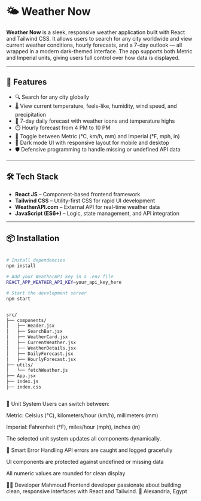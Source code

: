 # 🌤️ Weather Now

**Weather Now** is a sleek, responsive weather application built with React and Tailwind CSS. It allows users to search for any city worldwide and view current weather conditions, hourly forecasts, and a 7-day outlook — all wrapped in a modern dark-themed interface. The app supports both Metric and Imperial units, giving users full control over how data is displayed.

---

## 🚀 Features

- 🔍 Search for any city globally
- 🌡️ View current temperature, feels-like, humidity, wind speed, and precipitation
- 📅 7-day daily forecast with weather icons and temperature highs
- ⏱️ Hourly forecast from 4 PM to 10 PM
- 🧭 Toggle between Metric (°C, km/h, mm) and Imperial (°F, mph, in)
- 🎨 Dark mode UI with responsive layout for mobile and desktop
- 🛡️ Defensive programming to handle missing or undefined API data

---

## 🛠️ Tech Stack

- **React JS** – Component-based frontend framework
- **Tailwind CSS** – Utility-first CSS for rapid UI development
- **WeatherAPI.com** – External API for real-time weather data
- **JavaScript (ES6+)** – Logic, state management, and API integration

---

## 📦 Installation

```bash

# Install dependencies
npm install

# Add your WeatherAPI key in a .env file
REACT_APP_WEATHER_API_KEY=your_api_key_here

# Start the development server
npm start


src/
├── components/
│   ├── Header.jsx
│   ├── SearchBar.jsx
│   ├── WeatherCard.jsx
│   ├── CurrentWeather.jsx
│   ├── WeatherDetails.jsx
│   ├── DailyForecast.jsx
│   ├── HourlyForecast.jsx
├── utils/
│   └── fetchWeather.js
├── App.jsx
├── index.js
├── index.css



```

📐 Unit System
Users can switch between:

Metric: Celsius (°C), kilometers/hour (km/h), millimeters (mm)

Imperial: Fahrenheit (°F), miles/hour (mph), inches (in)

The selected unit system updates all components dynamically.

🧠 Smart Error Handling
API errors are caught and logged gracefully

UI components are protected against undefined or missing data

All numeric values are rounded for clean display

👨‍💻 Developer
Mahmoud Frontend developer passionate about building clean, responsive interfaces with React and Tailwind. 📍 Alexandria, Egypt
